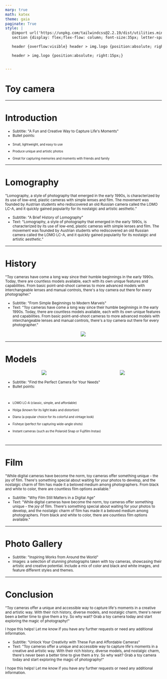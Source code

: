 ```yaml
---
marp: true
math: katex
theme: gaia
paginate: True
style: |
   @import url('https://unpkg.com/tailwindcss@2.2.19/dist/utilities.min.css');
   section {display: flex;flex-flow: column; font-size:35px; letter-spacing:1.4px;}

   header {overflow:visible} header > img.logo {position:absolute; right:15px;}

   header > img.logo {position:absolute; right:15px;}


---
```

<!-- backgroundColor: #83868f -->
<!-- _class: lead -->

 # Toy camera

---
<style scoped>p,li {font-size:0.80em}</style>

 # Introduction

- Subtitle: "A Fun and Creative Way to Capture Life's Moments"
- Bullet points:

+ Small, lightweight, and easy to use

+ Produce unique and artistic photos

+ Great for capturing memories and moments with friends and family

---
<style scoped>p,li {font-size:0.88em}</style>

 # **Lomography**


"Lomography, a style of photography that emerged in the early 1990s, is characterized by its use of low-end, plastic cameras with simple lenses and film. The movement was founded by Austrian students who rediscovered an old Russian camera called the LOMO LC-A, and it quickly gained popularity for its nostalgic and artistic aesthetic."
- Subtitle: "A Brief History of Lomography"
- Text: "Lomography, a style of photography that emerged in the early 1990s, is characterized by its use of low-end, plastic cameras with simple lenses and film. The movement was founded by Austrian students who rediscovered an old Russian camera called the LOMO LC-A, and it quickly gained popularity for its nostalgic and artistic aesthetic."

---
<style scoped>p,li {font-size:0.84em}</style>

 # History

"Toy cameras have come a long way since their humble beginnings in the early 1990s. Today, there are countless models available, each with its own unique features and capabilities. From basic point-and-shoot cameras to more advanced models with interchangeable lenses and manual controls, there's a toy camera out there for every photographer."
- Subtitle: "From Simple Beginnings to Modern Marvels"
- Text: "Toy cameras have come a long way since their humble beginnings in the early 1990s. Today, there are countless models available, each with its own unique features and capabilities. From basic point-and-shoot cameras to more advanced models with interchangeable lenses and manual controls, there's a toy camera out there for every photographer."
<div style="display: flex; flex: 1 1 auto; flex-flow: row; min-height: 0"><div style="display: flex; flex: 1 1 auto; justify-content: center;min-height:0;min-width:0; margin-bottom:0.1em;;margin-right:0.15em">
<img style='object-fit: contain; max-height:100%; max-width:100%; background-color: rgba(0,0,0,0);' src='https://upload.wikimedia.org/wikipedia/commons/thumb/e/e3/Lomo-lca_sample.png/220px-Lomo-lca_sample.png'/>
</div>
</div>


---
<style scoped>p,li {font-size:0.64em}</style>

 # Models
<div style='flex:1 1 auto; min-height:0;' class="grid grid-cols-8 gap-4">
<div style='display:flex; flex-flow:column; min-height:0;' class="col-span-4">

<div style="display: flex; flex: 1 1 auto; flex-flow: row; min-height: 0"><div style="display: flex; flex: 1 1 auto; justify-content: center;min-height:0;min-width:0; margin-bottom:0.1em;;margin-right:0.15em">
<img style='object-fit: contain; max-height:100%; max-width:100%; background-color: rgba(0,0,0,0);' src='https://upload.wikimedia.org/wikipedia/commons/thumb/8/84/Diana_Mini.jpg/220px-Diana_Mini.jpg'/>
</div>
<div style="display: flex; flex: 1 1 auto; justify-content: center;min-height:0;min-width:0; margin-bottom:0.1em;;margin-right:0.15em">
<img style='object-fit: contain; max-height:100%; max-width:100%; background-color: rgba(0,0,0,0);' src='https://upload.wikimedia.org/wikipedia/commons/thumb/8/83/Fisheye2.jpg/220px-Fisheye2.jpg'/>
</div>
</div>

</div>

<div style='display:flex; flex-flow:column; min-height:0;' class="col-span-4">

- Subtitle: "Find the Perfect Camera for Your Needs"
- Bullet points:

+ LOMO LC-A (classic, simple, and affordable)

+ Holga (known for its light leaks and distortion)

+ Diana (a popular choice for its colorful and vintage look)

+ Fisheye (perfect for capturing wide-angle shots)

+ Instant cameras (such as the Polaroid Snap or Fujifilm Instax)
</div>

</div>


---
<style scoped>p,li {font-size:0.88em}</style>

 # Film

"While digital cameras have become the norm, toy cameras offer something unique - the joy of film. There's something special about waiting for your photos to develop, and the nostalgic charm of film has made it a beloved medium among photographers. From black and white to color, there are countless film options available."
- Subtitle: "Why Film Still Matters in a Digital Age"
- Text: "While digital cameras have become the norm, toy cameras offer something unique - the joy of film. There's something special about waiting for your photos to develop, and the nostalgic charm of film has made it a beloved medium among photographers. From black and white to color, there are countless film options available."


---
<style scoped>p,li {font-size:0.92em}</style>

 # Photo Gallery

- Subtitle: "Inspiring Works from Around the World"
- Images: a selection of stunning photographs taken with toy cameras, showcasing their artistic and creative potential. Include a mix of color and black and white images, and feature different styles and themes.

---
<style scoped>p,li {font-size:0.84em}</style>

 # **Conclusion**

"Toy cameras offer a unique and accessible way to capture life's moments in a creative and artistic way. With their rich history, diverse models, and nostalgic charm, there's never been a better time to give them a try. So why wait? Grab a toy camera today and start exploring the magic of photography!"

I hope this helps! Let me know if you have any further requests or need any additional information.
- Subtitle: "Unlock Your Creativity with These Fun and Affordable Cameras"
- Text: "Toy cameras offer a unique and accessible way to capture life's moments in a creative and artistic way. With their rich history, diverse models, and nostalgic charm, there's never been a better time to give them a try. So why wait? Grab a toy camera today and start exploring the magic of photography!"

I hope this helps! Let me know if you have any further requests or need any additional information.

